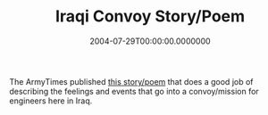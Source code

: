 ﻿---
title: Iraqi Convoy Story/Poem
date: "2004-07-29T00:00:00.0000000"
featuredImage: img/iraqi-convoy-story-poem-featured.png
---

The ArmyTimes published [this story/poem](http://armytimes.com/story.php?f=1-ARMYPAPER-275118.php) that does a good job of describing the feelings and events that go into a convoy/mission for engineers here in Iraq.

